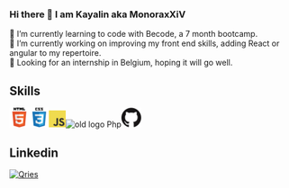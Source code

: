 ### Hi there 👋 I am Kayalin aka MonoraxXiV

<!--
**MonoraxXiV/MonoraxXiV** is a ✨ _special_ ✨ repository because its `README.md` (this file) appears on your GitHub profile.

Here are some ideas to get you started:

- 🔭 I’m currently working on ...
- 🌱 I’m currently learning ...
- 👯 I’m looking to collaborate on ...
- 🤔 I’m looking for help with ...
- 💬 Ask me about ...
- 📫 How to reach me: ...
- 😄 Pronouns: ...
- ⚡ Fun fact: ...
-->

 🌱 I’m currently learning to code with Becode, a 7 month bootcamp.  
  🔭 I’m currently working on improving my front end skills, adding React or angular to my repertoire.  
  :office: Looking for an internship in Belgium, hoping it will go well.
  
  ## Skills  
<img src="https://raw.githubusercontent.com/github/explore/80688e429a7d4ef2fca1e82350fe8e3517d3494d/topics/html/html.png" alt="Logo HTML"  width="35"><img src="https://raw.githubusercontent.com/github/explore/80688e429a7d4ef2fca1e82350fe8e3517d3494d/topics/css/css.png" alt="symbol CSS"  width="35"><img src="https://raw.githubusercontent.com/github/explore/80688e429a7d4ef2fca1e82350fe8e3517d3494d/topics/javascript/javascript.png" alt="logo JavaScript" width="30"><img src="https://camo.githubusercontent.com/50fa7b8622a4da2f72e63ea33c4f5d4852fd8601e00e298285ca38033cf9fe2c/68747470733a2f2f75706c6f61642e77696b696d656469612e6f72672f77696b6970656469612f636f6d6d6f6e732f322f32372f5048502d6c6f676f2e737667" alt="old logo Php" width="55"><img src="https://raw.githubusercontent.com/github/explore/78df643247d429f6cc873026c0622819ad797942/topics/github/github.png" width=35>

## Linkedin

 <a href="https://www.linkedin.com/in/kayalin-van-kogelenberg/"><img alt="Qries" src="https://image.flaticon.com/icons/png/512/9/9942.png" width="40">
